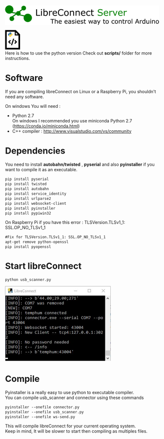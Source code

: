 [![LibreConnect Banner](../img/libreconnect_banner.png)](https://madnerdorg.github.io/libreconnect/)

![LibreConnect Banner](../img/source_python.png)    
Here is how to use the python version
Check out **scripts/** folder for more instructions.

#  Software
If you are compiling libreConnect on Linux or a Raspberry Pi, you shouldn't need any software.

On windows You will need :
* Python 2.7     
On windows I recommended you use miniconda Python 2.7
(https://conda.io/miniconda.html) 
* C++ compiler : http://www.visualstudio.com/vs/community

#  Dependencies
You need to install **autobahn/twisted** , **pyserial** and also **pyinstaller** if you want to compile it as an executable.
```
pip install pyserial
pip install twisted
pip install autobahn
pip install service_identity
pip install urlparse2
pip install websocket-client
pip install pyinstaller
pip install pypiwin32
```

On Raspberry Pi if you have this error : TLSVersion.TLSv1_1: SSL.OP_NO_TLSv1_1
```
#Fix for TLSVersion.TLSv1_1: SSL.OP_NO_TLSv1_1
apt-get remove python-openssl
pip install pyopenssl
```


#  Start libreConnect
```
python usb_scanner.py
```
![LibreConnect terminal](../img/lc.jpg)

#  Compile
Pyinstaller is a really easy to use python to executable compiler.  
You can compile usb_scanner and connector using these commands
```
pyinstaller --onefile connector.py
pyinstaller --onefile usb_scanner.py
pyinstaller --onefile ws-send.py
```
This will compile libreConnect for your current operating system.    
Keep in mind, It will be slower to start then compiling as multiples files.    
